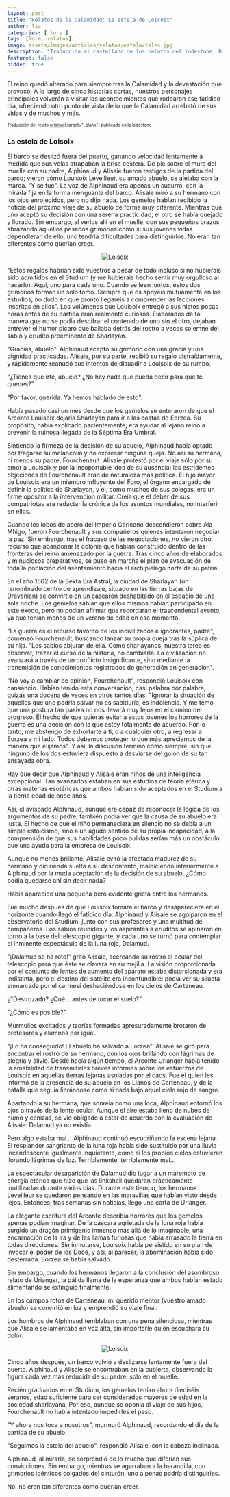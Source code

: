 ```yaml
---
layout: post
title: "Relatos de la Calamidad: La estela de Loisoix"
author: lia
categories: [ lore ]
tags: [lore, relatos]
image: assets/images/articles/relatos/estela/tales.jpg
description: "Traducción al castellano de los relatos del lodestone, Relatos de la Calamidad: La estela de Loisoix"
featured: false
hidden: true
---
```


El reino quedó alterado para siempre tras la Calamidad y la devastación que provocó. A lo largo de cinco historias cortas, nuestros personajes principales volverán a visitar los acontecimientos que rodearon ese fatídico día, ofreciendo otro punto de vista de lo que la Calamidad arrebató de sus vidas y de muchos y más.

<sub><sup>Traducción del relato [original](https://www.finalfantasyxiv.com/anniversary/na/detail/memoir_5.html?rgn=na&lng=en){:target="_blank"} publicado en la lodestone</sup></sub>

### La estela de Loisoix

El barco se deslizó fuera del puerto, ganando velocidad lentamente a medida que sus velas atrapaban la brisa costera. De pie sobre el muro del muelle con su padre, Alphinaud y Alisaie fueron testigos de la partida del barco; vieron cómo Louisoix Leveilleur, su amado abuelo, se alejaba con la marea.
"Y se fue". La voz de Alphinaud era apenas un susurro, con la mirada fija en la forma menguante del barco. Alisaie miró a su hermano con los ojos enrojecidos, pero no dijo nada.
Los gemelos habían recibido la noticia del próximo viaje de su abuelo de forma muy diferente. Mientras que uno aceptó su decisión con una serena practicidad, el otro se había quejado y llorado. Sin embargo, al verlos allí en el muelle, con sus pequeños brazos abrazando aquellos pesados grimorios como si sus jóvenes vidas dependieran de ello, uno tendría dificultades para distinguirlos.
No eran tan diferentes como querían creer.

<p align="center"><img src="{{ site.baseurl }}/assets/images/articles/relatos/estela/5_ss_1.jpg" alt="Loisoix"/></p>

"Estos regalos habrían sido vuestros a pesar de todo incluso si no hubierais sido admitidos en el Studium (y me hubierais hecho sentir muy orgulloso al hacerlo). Aquí, uno para cada uno. Cuando se leen juntos, estos dos grimorios forman un solo tomo. Siempre que os apoyéis mutuamente en los estudios, no dudo en que pronto llegaréis a comprender las lecciones inscritas en ellos". Los volúmenes que Louisoix entregó a sus nietos pocas horas antes de su partida eran realmente curiosos. Elaborados de tal manera que no se podía descifrar el contenido de uno sin el otro, dejaban entrever el humor pícaro que bailaba detrás del rostro a veces solemne del sabio y erudito preeminente de Sharlayan.

"Gracias, abuelo". Alphinaud aceptó su grimorio con una gracia y una dignidad practicadas. Alisaie, por su parte, recibió su regalo distraídamente, y rápidamente reanudó sus intentos de disuadir a Louisoix de su rumbo.

"¿Tienes que irte, abuelo? ¿No hay nada que pueda decir para que te quedes?"

"Por favor, querida. Ya hemos hablado de esto".

Había pasado casi un mes desde que los gemelos se enteraron de que el Arconte Louisoix dejaría Sharlayan para ir a las costas de Eorzea. Su propósito, había explicado pacientemente, era ayudar al lejano reino a prevenir la ruinosa llegada de la Séptima Era Umbral.

Sintiendo la firmeza de la decisión de su abuelo, Alphinaud había optado por tragarse su melancolía y no expresar ninguna queja. No así su hermana, ni menos su padre, Fourchenault. Alisaie protestó por el viaje sólo por su amor a Louisoix y por la insoportable idea de su ausencia; las estridentes objeciones de Fourchenault eran de naturaleza más política. El hijo mayor de Louisoix era un miembro influyente del Foro, el órgano encargado de definir la política de Sharlayan, y él, como muchos de sus colegas, era un firme opositor a la intervención militar. Creía que el deber de sus compatriotas era redactar la crónica de los asuntos mundiales, no interferir en ellos.

Cuando los lobos de acero del Imperio Garleano descendieron sobre Ala Mhigo, fueron Fourchenault y sus compañeros quienes intentaron negociar la paz. Sin embargo, tras el fracaso de las negociaciones, no vieron otro recurso que abandonar la colonia que habían construido dentro de las fronteras del reino amenazado por la guerra. Tras cinco años de elaborados y minuciosos preparativos, se puso en marcha el plan de evacuación de toda la población del asentamiento hacia el archipiélago norte de su patria.

En el año 1562 de la Sexta Era Astral, la ciudad de Sharlayan (un renombrado centro de aprendizaje, situado en las tierras bajas de Dravanian) se convirtió en un cascarón deshabitado en el espacio de una sola noche. Los gemelos sabían que ellos mismos habían participado en este éxodo, pero no podían afirmar que recordaran el trascendental evento, ya que tenían menos de un verano de edad en ese momento.

"La guerra es el recurso favorito de los incivilizados e ignorantes, padre", comenzó Fourchenault, buscando lanzar su propia queja tras la súplica de su hija. "Los sabios abjuran de ella. Como sharlayanos, nuestra tarea es observar, trazar el curso de la historia, no cambiarla. La civilización no avanzará a través de un conflicto insignificante, sino mediante la transmisión de conocimientos registrados de generación en generación".

"No voy a cambiar de opinión, Fourchenault", respondió Louisoix con cansancio. Habían tenido esta conversación, casi palabra por palabra, quizás una docena de veces en otros tantos días. "Ignorar la situación de aquellos que uno podría salvar no es sabiduría, es indolencia. Y me temo que una postura tan pasiva no nos llevará muy lejos en el camino del progreso. El hecho de que quieras evitar a estos jóvenes los horrores de la guerra es una decisión con la que estoy totalmente de acuerdo. Por lo tanto, me abstengo de exhortarte a ti, o a cualquier otro, a regresar a Eorzea a mi lado. Todos debemos proteger lo que más apreciamos de la manera que elijamos". Y así, la discusión terminó como siempre, sin que ninguno de los dos estuviera dispuesto a desviarse del guión de su tan ensayada obra.

Hay que decir que Alphinaud y Alisaie eran niños de una inteligencia excepcional. Tan avanzados estaban en sus estudios de teoría etérica y otras materias esotéricas que ambos habían sido aceptados en el Studium a la tierna edad de once años.

Así, el avispado Alphinaud, aunque era capaz de reconocer la lógica de los argumentos de su padre, también podía ver que la causa de su abuelo era justa. El hecho de que el niño permaneciera en silencio no se debía a un simple estoicismo, sino a un agudo sentido de su propia incapacidad, a la comprensión de que sus habilidades poco pulidas serían más un obstáculo que una ayuda para la empresa de Louisoix.

Aunque no menos brillante, Alisaie evitó la afectada madurez de su hermano y dio rienda suelta a su descontento, maldiciendo interiormente a Alphinaud por la muda aceptación de la decisión de su abuelo. ¿Cómo podía quedarse ahí sin decir nada?

Había aparecido una pequeña pero evidente grieta entre los hermanos.

Fue mucho después de que Louisoix tomara el barco y desapareciera en el horizonte cuando llegó el fatídico día. Alphinaud y Alisaie se agolparon en el observatorio del Studium, junto con sus profesores y una multitud de compañeros. Los sabios reunidos y los aspirantes a eruditos se apiñaron en torno a la base del telescopio gigante, y cada uno se turnó para contemplar el inminente espectáculo de la luna roja, Dalamud.

"¡Dalamud se ha roto!" gritó Alisaie, acercando su rostro al ocular del telescopio para que éste se clavara en su mejilla. La visión proporcionada por el conjunto de lentes de aumento del aparato estaba distorsionada y era indistinta, pero el destino del satélite era inconfundible: podía ver su silueta enmarcada por el carmesí deshaciéndose en los cielos de Carteneau.

¿"Destrozado? ¿Qué... antes de tocar el suelo?"

"¿Cómo es posible?"

Murmullos excitados y teorías formadas apresuradamente brotaron de profesores y alumnos por igual.

"¡Lo ha conseguido! El abuelo ha salvado a Eorzea". Alisaie se giró para encontrar el rostro de su hermano, con los ojos brillando con lágrimas de alegría y alivio. Desde hacía algún tiempo, el Arconte Urianger había tenido la amabilidad de transmitirles breves informes sobre los esfuerzos de Louisoix en aquellas tierras lejanas asoladas por el caos. Fue él quien les informó de la presencia de su abuelo en los Llanos de Carteneau, y de la batalla que seguía librándose como si nada bajo aquel cielo rojo de sangre.

Apartando a su hermana, que sonreía como una loca, Alphinaud entornó los ojos a través de la lente ocular. Aunque el aire estaba lleno de nubes de humo y cenizas, se vio obligado a estar de acuerdo con la evaluación de Alisaie: Dalamud ya no existía.

Pero algo estaba mal... Alphinaud continuó escudriñando la escena lejana. El resplandor sangriento de la luna roja había sido sustituido por una lluvia incandescente igualmente inquietante, como si los propios cielos estuvieran llorando lágrimas de luz. Terriblemente, terriblemente mal...


La espectacular desaparición de Dalamud dio lugar a un maremoto de energía etérica que hizo que las linkshell quedaran prácticamente inutilizadas durante varios días. Durante este tiempo, los hermanos Leveilleur se quedaron pensando en las maravillas que habían visto desde lejos. Entonces, tras semanas sin noticias, llegó una carta de Urianger.

La elegante escritura del Arconte describía horrores que los gemelos apenas podían imaginar. De la cáscara agrietada de la luna roja había surgido un dragón primigenio inmenso más allá de lo imaginable, una encarnación de la ira y de las llamas furiosas que había arrasado la tierra en todas direcciones. Sin inmutarse, Louisoix había persistido en su plan de invocar el poder de los Doce, y así, al parecer, la abominación había sido desterrada. Eorzea se había salvado.

Sin embargo, cuando los hermanos llegaron a la conclusión del asombroso relato de Urianger, la pálida llama de la esperanza que ambos habían estado alimentando se extinguió finalmente.

En los campos rotos de Carteneau, mi querido mentor (vuestro amado abuelo) se convirtió en luz y emprendió su viaje final.

Los hombros de Alphinaud temblaban con una pena silenciosa, mientras que Alisaie se lamentaba en voz alta, sin importarle quién escuchara su dolor.

<p align="center"><img src="{{ site.baseurl }}/assets/images/articles/relatos/estela/5_ss_2.jpg" alt="Loisoix"/></p>

Cinco años después, un barco volvió a deslizarse lentamente fuera del puerto. Alphinaud y Alisaie se encontraban en la cubierta, observando la figura cada vez más reducida de su padre, solo en el muelle.

Recién graduados en el Studium, los gemelos tenían ahora dieciséis veranos, edad suficiente para ser considerados mayores de edad en la sociedad sharlayana. Por eso, aunque se oponía al viaje de sus hijos, Fourchenault no había intentado impedirles el paso.

"Y ahora nos toca a nosotros", murmuró Alphinaud, recordando el día de la partida de su abuelo.

"Seguimos la estela del abuelo", respondió Alisaie, con la cabeza inclinada.

Alphinaud, al mirarla, se sorprendió de lo mucho que diferían sus convicciones. Sin embargo, mientras se agarraban a la barandilla, con grimorios idénticos colgados del cinturón, uno a penas podría distinguirles.

No, no eran tan diferentes como querían creer.


